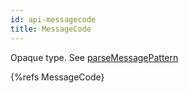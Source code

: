 ```yaml
---
id: api-messagecode
title: MessageCode
---
```


Opaque type. See [parseMessagePattern](api-parsemessagepattern.html)

{%refs MessageCode}

